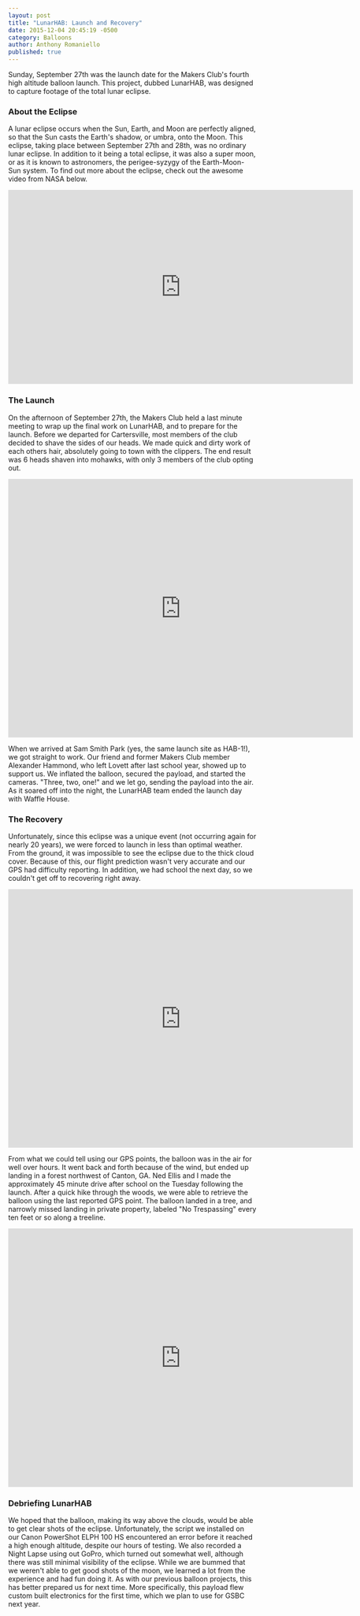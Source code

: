 ```yaml
---
layout: post
title: "LunarHAB: Launch and Recovery"
date: 2015-12-04 20:45:19 -0500
category: Balloons
author: Anthony Romaniello
published: true
---
```


Sunday, September 27th was the launch date for the Makers Club's fourth high altitude balloon launch. This project, dubbed LunarHAB, was designed to capture footage of the total lunar eclipse.  

### About the Eclipse

A lunar eclipse occurs when the Sun, Earth, and Moon are perfectly aligned, so that the Sun casts the Earth's shadow, or umbra, onto the Moon. This eclipse, taking place between September 27th and 28th, was no ordinary lunar eclipse. In addition to it being a total eclipse, it was also a super moon, or as it is known to astronomers, the perigee-syzygy of the Earth-Moon-Sun system. To find out more about the eclipse, check out the awesome video from NASA below.

<div align="center">
  <iframe width="700" height="394" src="https://www.youtube.com/embed/vKAw_wrIr5s" frameborder="0" allowfullscreen></iframe>
</div>

### The Launch

On the afternoon of September 27th, the Makers Club held a last minute meeting to wrap up the final work on LunarHAB, and to prepare for the launch. Before we departed for Cartersville, most members of the club decided to shave the sides of our heads. We made quick and dirty work of each others hair, absolutely going to town with the clippers. The end result was 6 heads shaven into mohawks, with only 3 members of the club opting out.

<div align="center">
  <iframe  src="https://www.flickr.com/photos/pantherasciences/23157520249/player" width="700" height ="525" frameborder="0" allowfullscreen webkitallowfullscreen mozallowfullscreen oallowfullscreen msallowfullscreen></iframe>
</div>

When we arrived at Sam Smith Park (yes, the same launch site as HAB-1!), we got straight to work. Our friend and former Makers Club member Alexander Hammond, who left Lovett after last school year, showed up to support us. We inflated the balloon, secured the payload, and started the cameras. "Three, two, one!" and we let go, sending the payload into the air. As it soared off into the night, the LunarHAB team ended the launch day with Waffle House.

### The Recovery

Unfortunately, since this eclipse was a unique event (not occurring again for nearly 20 years), we were forced to launch in less than optimal weather. From the ground, it was impossible to see the eclipse due to the thick cloud cover. Because of this, our flight prediction wasn't very accurate and our GPS had difficulty reporting. In addition, we had school the next day, so we couldn't get off to recovering right away.

<div align="center">
  <iframe src="https://www.google.com/maps/embed?pb=!1m18!1m12!1m3!1d531784.9521515036!2d-84.43870597982828!3d34.180046897987594!2m3!1f0!2f0!3f0!3m2!1i1024!2i768!4f13.1!3m3!1m2!1s0x0%3A0x0!2zMzTCsDIxJzE3LjgiTiA4NMKwMzUnMTUuOSJX!5e0!3m2!1sen!2sus!4v1449799716464" width="700" height="525" frameborder="0" style="border:0" allowfullscreen></iframe>
</div>

From what we could tell using our GPS points, the balloon was in the air for well over hours. It went back and forth because of the wind, but ended up landing in a forest northwest of Canton, GA. Ned Ellis and I made the approximately 45 minute drive after school on the Tuesday following the launch. After a quick hike through the woods, we were able to retrieve the balloon using the last reported GPS point. The balloon landed in a tree, and narrowly missed landing in private property, labeled "No Trespassing" every ten feet or so along a treeline.

<div align="center">
  <iframe  src="https://www.flickr.com/photos/pantherasciences/23297039389/player" width="700" height ="525" frameborder="0" allowfullscreen webkitallowfullscreen mozallowfullscreen oallowfullscreen msallowfullscreen></iframe>
</div>

### Debriefing LunarHAB

We hoped that the balloon, making its way above the clouds, would be able to get clear shots of the eclipse. Unfortunately, the script we installed on our Canon PowerShot ELPH 100 HS encountered an error before it reached a high enough altitude, despite our hours of testing. We also recorded a Night Lapse using out GoPro, which turned out somewhat well, although there was still minimal visibility of the eclipse. While we are bummed that we weren't able to get good shots of the moon, we learned a lot from the experience and had fun doing it. As with our previous balloon projects, this has better prepared us for next time. More specifically, this payload flew custom built electronics for the first time, which we plan to use for GSBC next year.
